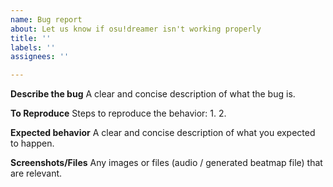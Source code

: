 ```yaml
---
name: Bug report
about: Let us know if osu!dreamer isn't working properly
title: ''
labels: ''
assignees: ''

---
```


**Describe the bug**
A clear and concise description of what the bug is.

**To Reproduce**
Steps to reproduce the behavior:
1. 
2. 

**Expected behavior**
A clear and concise description of what you expected to happen.

**Screenshots/Files**
Any images or files (audio / generated beatmap file) that are relevant.
